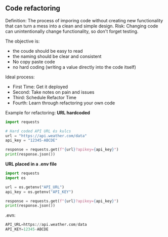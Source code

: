 <h2>Code refactoring</h2>

Definition: The process of imporing code without creating new functionality that can turn a mess into a clean and simple design.
Risk: Changing code can unintentionally change functionality, so don't forget testing.

The objective is:
- the coude should be easy to read
- the naming should be clear and consistent 
- No copy paste code
- no hard coding (writing a value directly into the code itself)

Ideal process:
- First Time: Get it deployed
- Second: Take notes on pain and issues
- Third: Schedule Refactor Time
- Fourth: Learn through refactoring your own code



Example for refactoring:
**URL hardcoded**
```python
import requests

# Hard coded API URL és kulcs
url = "https://api.weather.com/data"
api_key = "12345-ABCDE"

response = requests.get(f"{url}?apikey={api_key}")
print(response.json())
```


**URL placed in a .env file**
```python
import requests
import os

url = os.getenv("API_URL")
api_key = os.getenv("API_KEY")

response = requests.get(f"{url}?apikey={api_key}")
print(response.json())
```
.evn:
```python
API_URL=https://api.weather.com/data
API_KEY=12345-ABCDE
```
